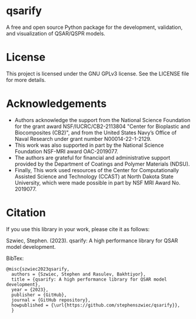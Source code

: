 # qsarify

A free and open source Python package for the development, validation, and visualization of QSAR/QSPR models.  

# License

This project is licensed under the GNU GPLv3 license. See the LICENSE file for more details.

# Acknowledgements

- Authors acknowledge the support from the National Science Foundation for the grant award NSF/IUCRC/CB2-2113804 "Center for Bioplastic and Biocomposites (CB2)", and from the United States Navy’s Office of Naval Research under grant number N00014-22-1-2129.
- This work was also supported in part by the National Science Foundation NSF-MRI award OAC-2019077.
- The authors are grateful for financial and administrative support provided by the Department of Coatings and Polymer Materials (NDSU).
- Finally, This work used resources of the Center for Computationally Assisted Science and Technology (CCAST) at North Dakota State University, which were made possible in part by NSF MRI Award No. 2019077. 

# Citation

If you use this library in your work, please cite it as follows:

Szwiec, Stephen. (2023). qsarify: A high performance library for QSAR model development.

BibTex:
```
@misc{szwiec2023qsarify,
  authors = {Szwiec, Stephen and Rasulev, Bakhtiyor},
  title = {qsarify: A high performance library for QSAR model development},
  year = {2023},
  publisher = {GitHub},
  journal = {GitHub repository},
  howpublished = {\url{https://github.com/stephenszwiec/qsarify}},
  }
```
